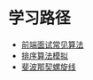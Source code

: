 <!-- 2018/3/31 -->

# 学习路径

- [前端面试常见算法](http://www.jackpu.com/qian-duan-mian-shi-zhong-de-chang-jian-de-suan-fa-wen-ti/)
- [排序算法模拟](http://math.hws.edu/eck/jsdemo/sortlab.html)
- [斐波那契螺旋线](http://www.cnblogs.com/varlxj/p/draw_FibonacciSequence.html)
